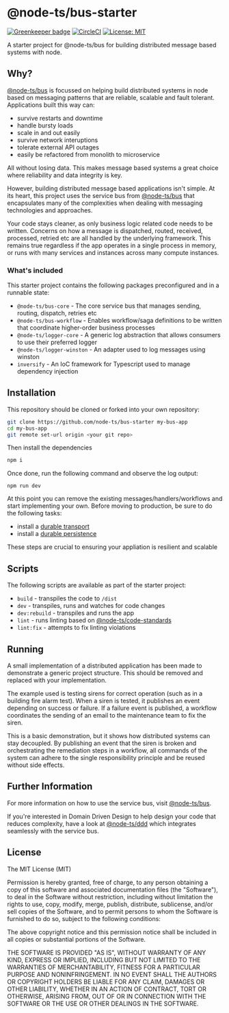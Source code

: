 # @node-ts/bus-starter

[![Greenkeeper badge](https://badges.greenkeeper.io/node-ts/bus-starter.svg)](https://greenkeeper.io/) [![CircleCI](https://circleci.com/gh/node-ts/bus-starter/tree/master.svg?style=svg)](https://circleci.com/gh/node-ts/bus-starter/tree/master) [![License: MIT](https://img.shields.io/badge/License-MIT-green.svg)](https://opensource.org/licenses/MIT) 

A starter project for @node-ts/bus for building distributed message based systems with node.

## Why?

[@node-ts/bus](https://node-ts.github.io/bus/) is focussed on helping build distributed systems in node based on messaging patterns that are reliable, scalable and fault tolerant. Applications built this way can:

* survive restarts and downtime
* handle bursty loads
* scale in and out easily
* survive network interuptions
* tolerate external API outages
* easily be refactored from monolith to microservice

All without losing data. This makes message based systems a great choice where reliability and data integrity is key.

However, building distributed message based applications isn't simple. At its heart, this project uses the service bus from [@node-ts/bus](https://node-ts.github.io/bus/) that encapsulates many of the complexities when dealing with messaging technologies and approaches. 

Your code stays cleaner, as only business logic related code needs to be written. Concerns on how a message is dispatched, routed, received, processed, retried etc are all handled by the underlying framework. This remains true regardless if the app operates in a single process in memory, or runs with many services and instances across many compute instances.

### What's included

This starter project contains the following packages preconfigured and in a runnable state:

* `@node-ts/bus-core` - The core service bus that manages sending, routing, dispatch, retries etc
* `@node-ts/bus-workflow` - Enables workflow/saga definitions to be written that coordinate higher-order business processes
* `@node-ts/logger-core` - A generic log abstraction that allows consumers to use their preferred logger
* `@node-ts/logger-winston` - An adapter used to log messages using winston
* `inversify` - An IoC framework for Typescript used to manage dependency injection

## Installation

This repository should be cloned or forked into your own repository:

```bash
git clone https://github.com/node-ts/bus-starter my-bus-app
cd my-bus-app
git remote set-url origin <your git repo>
```

Then install the dependencies
```bash
npm i
```

Once done, run the following command and observe the log output:
```
npm run dev
```

At this point you can remove the existing messages/handlers/workflows and start implementing your own. Before moving to production, be sure to do the following tasks:

* install a [durable transport](https://node-ts.github.io/bus/packages/bus-core/src/transport/)
* install a [durable persistence](https://node-ts.github.io/bus/packages/bus-workflow/src/workflow/persistence/)

These steps are crucial to ensuring your appliation is resilient and scalable

## Scripts

The following scripts are available as part of the starter project:

* `build` - transpiles the code to `/dist`
* `dev` - transpiles, runs and watches for code changes
* `dev:rebuild` - transpiles and runs the app
* `lint` - runs linting based on [@node-ts/code-standards](https://github.com/node-ts/code-standards)
* `lint:fix` - attempts to fix linting violations

## Running

A small implementation of a distributed application has been made to demonstrate a generic project structure. This should be removed and replaced with your implementation. 

The example used is testing sirens for correct operation (such as in a building fire alarm test). When a siren is tested, it publishes an event depending on success or failure. If a failure event is published, a workflow coordinates the sending of an email to the maintenance team to fix the siren.

This is a basic demonstration, but it shows how distributed systems can stay decoupled. By publishing an event that the siren is broken and orchestrating the remediation steps in a workflow, all commands of the system can adhere to the single responsibility principle and be reused without side effects.

## Further Information

For more information on how to use the service bus, visit [@node-ts/bus](https://node-ts.github.io/bus/).

If you're interested in Domain Driven Design to help design your code that reduces complexity, have a look at [@node-ts/ddd](https://github.com/node-ts/ddd) which integrates seamlessly with the service bus.

## License

The MIT License (MIT)

Permission is hereby granted, free of charge, to any person obtaining a copy of this software and associated documentation files (the "Software"), to deal in the Software without restriction, including without limitation the rights to use, copy, modify, merge, publish, distribute, sublicense, and/or sell copies of the Software, and to permit persons to whom the Software is furnished to do so, subject to the following conditions:

The above copyright notice and this permission notice shall be included in all copies or substantial portions of the Software.

THE SOFTWARE IS PROVIDED "AS IS", WITHOUT WARRANTY OF ANY KIND, EXPRESS OR IMPLIED, INCLUDING BUT NOT LIMITED TO THE WARRANTIES OF MERCHANTABILITY, FITNESS FOR A PARTICULAR PURPOSE AND NONINFRINGEMENT. IN NO EVENT SHALL THE AUTHORS OR COPYRIGHT HOLDERS BE LIABLE FOR ANY CLAIM, DAMAGES OR OTHER LIABILITY, WHETHER IN AN ACTION OF CONTRACT, TORT OR OTHERWISE, ARISING FROM, OUT OF OR IN CONNECTION WITH THE SOFTWARE OR THE USE OR OTHER DEALINGS IN THE SOFTWARE.
